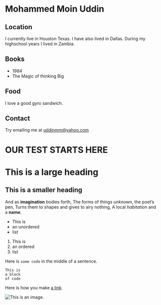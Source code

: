 # Mohammed Moin Uddin

## Location

I currently live in Houston Texas.
I have also lived in Dallas.
During my highschool years I lived in Zambia.

## Books

- 1984
- The Magic of thinking Big

## Food

I love a good gyro sandwich.

## Contact

Try emailing me at uddinmm@yahoo.com

# OUR TEST STARTS HERE
# This is a large heading

## This is a smaller heading

And as **imagination** bodies forth,
The forms of things *unknown*, the poet’s pen,
Turns them to shapes and gives to airy nothing,
A local *habitation* and a **name**.

- This is
- an unordered
- list

1. This is
2. an ordered
3. list

Here is `some code` in the middle of a sentence.

```
This is
a block
of code
```

Here is how you make [a link](https://www.wikipedia.org/).

![This is an image.](https://github.com/yihui/xaringan/releases/download/v0.0.2/karl-moustache.jpg)
